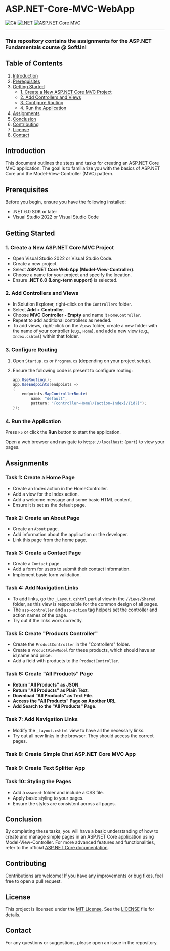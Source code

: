 # ASP.NET-Core-MVC-WebApp
[![C#](https://img.shields.io/badge/Made%20with-C%23-239120.svg)](https://learn.microsoft.com/en-us/dotnet/csharp/)
[![.NET](https://img.shields.io/badge/.NET-5C2D91.svg)](https://dotnet.microsoft.com/)
[![ASP.NET Core MVC](https://img.shields.io/badge/ASP.NET%20Core-MVC-512BD4.svg)](https://github.com/dotnet/aspnetcore)

---
### This repository contains the assignments for the **ASP.NET Fundamentals** course @ SoftUni

## Table of Contents
1. [Introduction](#introduction)
2. [Prerequisites](#prerequisites)
3. [Getting Started](#getting-started)
   - [1. Create a New ASP.NET Core MVC Project](#1-create-a-new-aspnet-core-mvc-project)
   - [2. Add Controllers and Views](#2-add-controllers-and-views)
   - [3. Configure Routing](#3-configure-routing)
   - [4. Run the Application](#4-run-the-application)
4. [Assignments](#assignments)
5. [Conclusion](#conclusion)
6. [Contributing](#contributing)
7. [License](#license)
8. [Contact](#contact)

## Introduction
This document outlines the steps and tasks for creating an ASP.NET Core MVC application. The goal is to familiarize you with the basics of ASP.NET Core and the Model-View-Controller (MVC) pattern.

## Prerequisites
Before you begin, ensure you have the following installed:
- .NET 6.0 SDK or later
- Visual Studio 2022 or Visual Studio Code

## Getting Started
### 1. Create a New ASP.NET Core MVC Project
- Open Visual Studio 2022 or Visual Studio Code.
- Create a new project.
- Select **ASP.NET Core Web App (Model-View-Controller)**.
- Choose a name for your project and specify the location.
- Ensure **.NET 6.0 (Long-term support)** is selected.

### 2. Add Controllers and Views
- In Solution Explorer, right-click on the `Controllers` folder.
- Select **Add** > **Controller**.
- Choose **MVC Controller - Empty** and name it `HomeController`.
- Repeat to add additional controllers as needed.
- To add views, right-click on the `Views` folder, create a new folder with the name of your controller (e.g., `Home`), and add a new view (e.g., `Index.cshtml`) within that folder.

### 3. Configure Routing
1. Open `Startup.cs` or `Program.cs` (depending on your project setup).
2. Ensure the following code is present to configure routing:

   ```csharp
   app.UseRouting();
   app.UseEndpoints(endpoints =>
   {
       endpoints.MapControllerRoute(
           name: "default",
           pattern: "{controller=Home}/{action=Index}/{id?}");
   });

### 4. Run the Application
Press `F5` or click the **Run** button to start the application.

Open a web browser and navigate to `https://localhost:{port}` to view your pages.

## Assignments
### Task 1: Create a Home Page
- Create an Index action in the HomeController.
- Add a view for the Index action.
- Add a welcome message and some basic HTML content.
- Ensure it is set as the default page.

### Task 2: Create an About Page
- Create an `About` page.
- Add information about the application or the developer.
- Link this page from the home page.

### Task 3: Create a Contact Page
- Create a `Contact` page.
- Add a form for users to submit their contact information.
- Implement basic form validation.

### Task 4: Add Navigation Links
- To add links, go the `_Layout.cshtml` partial view in the `/Views/Shared` folder, as this view is responsible for
the common design of all pages.
- The `asp-controller` and `asp-action` tag helpers set the controller and action names of the page.
- Try out if the links work correctly.

### Task 5: Create "Products Controller" 
- Create the `ProductController` in the "Controllers" folder.
- Create a `ProductViewModel` for these products, which should have an id,name and price.
- Add a field with products to the `ProductController`.

### Task 6: Create "All Products" Page
- **Return "All Products" as JSON**.
- **Return "All Products" as Plain Text**.
- **Download "All Products" as Text File**.
- **Access the "All Products" Page on Another URL**.
- **Add Search to the "All Products" Page**.

### Task 7: Add Navigation Links
- Modify the `_Layout.cshtml` view to have all the necessary links.
- Try out all new links in the browser. They should access the correct pages.
  
### Task 8: Create Simple Chat ASP.NET Core MVC App

### Task 9: Create Text Splitter App

### Task 10: Styling the Pages
- Add a `wwwroot` folder and include a CSS file.
- Apply basic styling to your pages.
- Ensure the styles are consistent across all pages.
  
## Conclusion
By completing these tasks, you will have a basic understanding of how to create and manage simple pages in an ASP.NET Core application using Model-View-Controller. For more advanced features and functionalities, refer to the official [ASP.NET Core documentation](https://docs.microsoft.com/en-us/aspnet/core/).

## Contributing
Contributions are welcome! If you have any improvements or bug fixes, feel free to open a pull request.

## License
This project is licensed under the [MIT License](LICENSE). See the [LICENSE](LICENSE) file for details.

## Contact
For any questions or suggestions, please open an issue in the repository.
